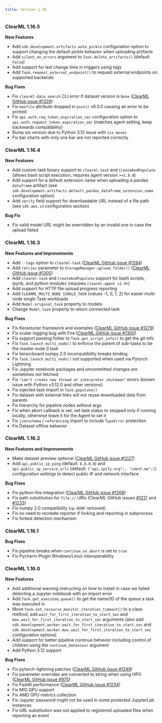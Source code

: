 ```yaml
---
title: Version 1.16
---
```


### ClearML 1.16.5

**New Features**
* Add `sdk.development.artifacts.auto_pickle` configuration option to support changing the default pickle behavior when 
uploading artifacts
* Add `silent_on_errors` argument to `Task.delete_artifacts()` (default `False`)
* Add support for last change time in triggers using tags
* Add `Task.request_external_endpoint()` to request external endpoints on supported backends

**Bug Fixes**
* Fix `clearml-data search` CLI error if dataset version is `None` ([ClearML GitHub issue #1329](https://github.com/clearml/clearml/issues/1321))
* Fix `maxfile` attribute dropped in `psutil` v6.0.0 causing an error to be printed
* Fix `api.auth.req_token_expiration_sec` configuration option to `api.auth.request_token_expiration_sec` (matches agent setting, keep backwards compatibility)
* Bump six version due to Python 3.12 issue with `six.moves`
* Fix bar charts with only one bar are not reported correctly

### ClearML 1.16.4

**New Features**
* Add custom task binary support to `clearml-task` and `CreateAndPopulate` (allows bash script execution, requires agent version `>=1.9.0`)
* Add support for a default extension name when uploading a pandas `dataframe` artifact (see `sdk.development.artifacts.default_pandas_dataframe_extension_name` 
configuration option)
* Add `verify` field support for downloadable URL instead of a file path (see `sdk.aws.s3` configuration section)

**Bug Fix**
* Fix valid model URL might be overridden by an invalid one in case the upload failed

### ClearML 1.16.3

**New Features and Improvements**
* Add `--tags` option to `clearml-task` ([ClearML GitHub issue #1284](https://github.com/clearml/clearml/issues/1284))
* Add `retries` parameter to `StorageManager.upload_folder()` ([ClearML GitHub issue #1305](https://github.com/clearml/clearml/issues/1305))
* Add `clearml-task` and `CreateAndPopulate` support for bash scripts, ipynb, and python modules (requires `clearml-agent v1.9+`)
* Add support for HTTP file upload progress reporting
* Add `CLEARML_MULTI_NODE_SINGLE_TASK` (values -1, 0, 1, 2) for easier multi-node single Task workloads
* Add `Model.original_task` property to models
* Change `Model.task` property to return connected task

**Bug Fixes**
* Fix Kerastuner framework and examples ([ClearML GitHub issue #1279](https://github.com/clearml/clearml/issues/1279))
* Fix scalar logging bug with Fire ([ClearML GitHub issue #1300](https://github.com/clearml/clearml/issues/1300))
* Fix support passing folder to `Task.get_script_info()` to get the git info
* Fix `Task.launch_multi_node()` to enforce the parent of sub-tasks to be the master node 0 task
* Fix tensorboard numpy 2.0 incompatibility breaks binding
* Fix `Task.launch_multi_node()` not supported when used via Pytorch Lightning
* Fix Jupyter notebook packages and uncommitted changes are sometimes not fetched
* Fix `"can't create new thread at interpreter shutdown"` errors (known issue with Python v3.12.0 and other versions)
* Fix injected task import in `Task.populate()`
* Fix dataset with external links will not reuse downloaded data from parents
* Fix hierarchy for pipeline nodes without args
* Fix when abort callback is set, set task status to stopped only if running locally, otherwise leave it for the Agent to set it
* Fix `jsonschema` / `referencing` import to include `TypeError` protection
* Fix Dataset offline behavior

### ClearML 1.16.2

**New Features and Improvements**
* Make dataset preview optional ([ClearML GitHub issue #1227](https://github.com/clearml/clearml/issues/1227))
* Add `api.public_ip_ping` (default: `8.8.8.8`) and `api.public_ip_service_urls` (default: `["api.ipify.org";, "ident.me";]`) 
configuration settings to detect public IP and network interface

**Bug Fixes**
* Fix python-fire integration ([ClearML GitHub issue #1268](https://github.com/clearml/clearml/issues/1268))
* Fix path substitution for `file://` URIs (ClearML GitHub issues [#1217](https://github.com/clearml/clearml/issues/1217)
and [#1233](https://github.com/clearml/clearml/issues/1233))
* Fix numpy 2.0 compatibility (`np.NINF` removed)
* Fix no need to recreate reporter if forking and reporting in subprocess
* Fix forked detection mechanism

### ClearML 1.16.1

**Bug Fixes**
* Fix pipeline breaks when `continue_on_abort` is set to `true`
* Fix Pycharm Plugin Windows/Linux interoperability

### ClearML 1.16.0

**New Features**
* Add additional warning instructing on how to install in case we failed detecting a Jupyter notebook with an import error
* Add `Task.get_executed_queue()` to get the name/ID of the queue a task was executed in
* Move `Task.set_resource_monitor_iteration_timeout()` to a class method, add `wait_for_first_iteration_to_start_sec` 
and `max_wait_for_first_iteration_to_start_sec` arguments (also add `sdk.development.worker.wait_for_first_iteration_to_start_sec` 
and `sdk.development.worker.max_wait_for_first_iteration_to_start_sec` configuration options)
* Add support for better pipeline continue behavior including control of children using the `continue_behaviour` argument
* Add Python 3.12 support

**Bug Fixes**
* Fix pytorch-lightning patches ([ClearML GitHub issue #1249](https://github.com/clearml/clearml/issues/1249))
* Fix parameter overrides are converted to string when using HPO ([ClearML GitHub issue #975](https://github.com/clearml/clearml/issues/975))
* Fix FastAI performance ([ClearML GitHub issue #1234](https://github.com/clearml/clearml/issues/1234))
* Fix MIG GPU support
* Fix AMD GPU metrics collection
* Fix Jupyter password might not be used in some protected JupyterLab instances
* Fix URL substitution was not applied to registered uploaded files when reporting an event